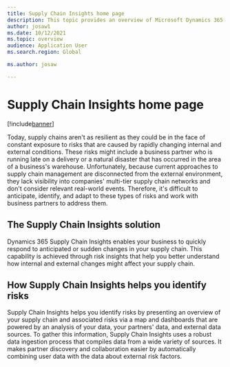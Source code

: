 ```yaml
---
title: Supply Chain Insights home page
description: This topic provides an overview of Microsoft Dynamics 365 Supply Chain Insights and the value that it brings to users.
author: josaw1
ms.date: 10/12/2021
ms.topic: overview
audience: Application User
ms.search.region: Global

ms.author: josaw

---
```


# Supply Chain Insights home page

[!include[banner](includes/banner.md)]


Today, supply chains aren't as resilient as they could be in the face of constant exposure to risks that are caused by rapidly changing internal and external conditions. These risks might include a business partner who is running late on a delivery or a natural disaster that has occurred in the area of a business's warehouse. Unfortunately, because current approaches to supply chain management are disconnected from the external environment, they lack visibility into companies' multi-tier supply chain networks and don't consider relevant real-world events. Therefore, it's difficult to anticipate, identify, and adapt to these types of risks and work with business partners to address them.

## The Supply Chain Insights solution

Dynamics 365 Supply Chain Insights enables your business to quickly respond to anticipated or sudden changes in your supply chain. This capability is achieved through risk insights that help you better understand how internal and external changes might affect your supply chain.

## How Supply Chain Insights helps you identify risks

Supply Chain Insights helps you identify risks by presenting an overview of your supply chain and associated risks via a map and dashboards that are powered by an analysis of your data, your partners' data, and external data sources. To gather this information, Supply Chain Insights uses a robust data ingestion process that compiles data from a wide variety of sources. It makes partner discovery and collaboration easier by automatically combining user data with the data about external risk factors.
